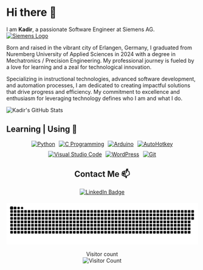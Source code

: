 # Hi there 👋

I am **Kadir**, a passionate Software Engineer at Siemens AG.
<a href="https://siemens.com/" target="_blank">
  <img height="60" src="https://www.vectorlogo.zone/logos/siemens/siemens-ar21.svg" alt="Siemens Logo">
</a>

Born and raised in the vibrant city of Erlangen, Germany, I graduated from Nuremberg University of Applied Sciences in 2024 with a degree in Mechatronics / Precision Engineering. My professional journey is fueled by a love for learning and a zeal for technological innovation.

Specializing in instructional technologies, advanced software development, and automation processes, I am dedicated to creating impactful solutions that drive progress and efficiency. My commitment to excellence and enthusiasm for leveraging technology defines who I am and what I do.

![Kadir's GitHub Stats](https://github-readme-stats.vercel.app/api?username=kxdrsrt&show_icons=true)

## Learning | Using 🧠

<div style="display: flex; flex-wrap: wrap; justify-content: center; gap: 10px;">
  <a href="https://www.python.org/" target="_blank">
    <img height="50" src="https://www.vectorlogo.zone/logos/python/python-ar21.svg" alt="Python">
  </a>
  <a href="https://www.gnu.org/software/gnu-c-manual/gnu-c-manual.html" target="_blank">
    <img height="50" src="https://cdn.worldvectorlogo.com/logos/c-1.svg" alt="C Programming">
  </a>
  <a href="https://www.arduino.cc/" target="_blank">
    <img height="50" src="https://www.vectorlogo.zone/logos/arduino/arduino-ar21.svg" alt="Arduino">
  </a>
  <a href="https://www.autohotkey.com/" target="_blank">
    <img height="50" src="https://www.autohotkey.com/static/ahk_logo_no_text.svg" alt="AutoHotkey">
  </a>
  <a href="https://code.visualstudio.com" target="_blank">
    <img height="50" src="https://www.vectorlogo.zone/logos/visualstudio_code/visualstudio_code-ar21.svg" alt="Visual Studio Code">
  </a>
  <a href="https://tr.wordpress.org/" target="_blank">
    <img height="50" src="https://www.vectorlogo.zone/logos/wordpress/wordpress-ar21.svg" alt="WordPress">
  </a>
  <a href="https://www.autohotkey.com/" target="_blank">
    <img height="50" src="https://www.vectorlogo.zone/logos/git-scm/git-scm-ar21.svg" alt="Git">
  </a>
</div>

<div style="text-align: center; margin-top: 20px;">
  <h2>Contact Me 📫</h2>
  <a href="https://www.linkedin.com/in/kadir-sert/">
    <img src="https://img.shields.io/twitter/url?color=lightblue&label=kadir-sert&logo=linkedin&logoColor=lightblue&style=for-the-badge&url=https%3A%2F%2Fwww.linkedin.com%2Fin%2Fkxdrsrt" alt="LinkedIn Badge">
  </a>
</div>

<div style="text-align: center; margin-top: 20px;">
  <a href="#">
    <img src="contributions.svg" alt="Contributions">
  </a>
  <p>
    Visitor count<br>
    <img src="https://profile-counter.glitch.me/kxdrsrt/count.svg" alt="Visitor Count">
  </p>
</div>
